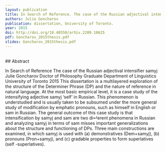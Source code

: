```yaml
---
layout: publication
title: In Search of Reference. The case of the Russian adjectival intensifier 'samyj'
authors: Julie Goncharov
publication: dissertation, University of Toronto.
year: 2015
doi: http://doi.org/10.48550/arXiv.2209.10625
pdf: Goncharov_2015thesis.pdf
slides: Goncharov_2015thesis.pdf
---
```

<br>
## Abstract

In Search of Reference
The case of the Russian adjectival intensifier samyj
Julie Goncharov
Doctor of Philosophy
Graduate Department of Linguistics
University of Toronto
2015
This dissertation is a multilayered exploration of the structure of the Determiner Phrase
(DP) and the nature of reference in natural language. At the most basic empirical level,
it is a case study of the intensifying adjective samyj ‘self’ in Russian. This phenomenon
is understudied and is usually taken to be subsumed under the more general study of
modification by emphatic pronouns, such as himself in English or sam in Russian. The
general outcome of this case study is that intensification by samyj and sam are two
di↵erent phenomena in Russian and analyzing samyj in terms of sam misses important
generalizations about the structure and functioning of DPs. Three main constructions are
examined, in which samyj is used with (a) demonstratives (Dem+samyj), (b) pronouns
(Pron+samyj), and (c) gradable properties to form superlatives (self -superlatives).

